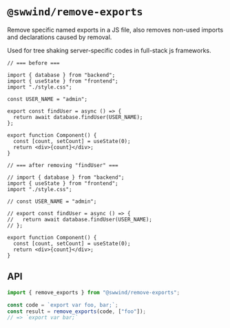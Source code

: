 # `@swwind/remove-exports`

Remove specific named exports in a JS file, also removes non-used imports and declarations caused by removal.

Used for tree shaking server-specific codes in full-stack js frameworks.

```tsx
// === before ===

import { database } from "backend";
import { useState } from "frontend";
import "./style.css";

const USER_NAME = "admin";

export const findUser = async () => {
  return await database.findUser(USER_NAME);
};

export function Component() {
  const [count, setCount] = useState(0);
  return <div>{count}</div>;
}

// === after removing "findUser" ===

// import { database } from "backend";
import { useState } from "frontend";
import "./style.css";

// const USER_NAME = "admin";

// export const findUser = async () => {
//   return await database.findUser(USER_NAME);
// };

export function Component() {
  const [count, setCount] = useState(0);
  return <div>{count}</div>;
}
```

## API

```ts
import { remove_exports } from "@swwind/remove-exports";

const code = `export var foo, bar;`;
const result = remove_exports(code, ["foo"]);
// => `export var bar;`
```
